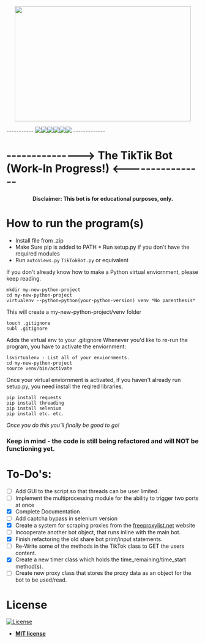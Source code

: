 <p align="center">
  <img width="460" height="300" src="https://tricolortimes.com/wp-content/uploads/2020/02/Reviews_Larsen-Whitnie_TikTok.svg">
  
 ----------- ![](https://img.shields.io/badge/license-MIT-green)![](https://img.shields.io/badge/python%40master-v3.7-blue)![](https://img.shields.io/badge/version-v2-blue)![](https://img.shields.io/badge/docs-94%25-green)![](https://img.shields.io/badge/dependencies-up%20to%20date-brightgreen)![](https://img.shields.io/badge/requirements-up%20to%20date-brightgreen) -------------

#       --------------->     The TikTik Bot (Work-In Progress!)      <----------------

<b><p align="center">Disclaimer: This bot is for educational purposes, only.</p></b>

# How to run the program(s)

* Install file from .zip
* Make Sure pip is added to PATH
* Run setup.py if you don't have the required modules
* Run `autoViews.py` `TikTokBot.py` or equivalent

If you don't already know how to make a Python virtual enviornment, please keep reading.
```
mkdir my-new-python-project
cd my-new-python-project
virtualenv --python=python(your-python-version) venv *No parenthesis*
```
This will create a my-new-python-project/venv folder
```
touch .gitignore
subl .gitignore
```
Adds the virtual env to your .gitignore
Whenever you'd like to re-run the program, you have to activate the enviornment:
```
lsvirtualenv - List all of your enviornments.
cd my-new-python-project
source venv/bin/activate
```
Once your virtual enviornment is activated, if you haven't already run setup.py, you need install the reqired libraries.
```
pip install requests
pip install threading
pip install selenium
pip install etc. etc.
```
*Once you do this you'll finally be good to go!*

### Keep in mind - the code is still being refactored and will NOT be functioning yet.

# To-Do's:

- [ ] Add GUI to the script so that threads can be user limited.
- [ ] Implement the multiprocessing module for the ability to trigger two ports at once
- [x] Complete Documentation
- [ ] Add captcha bypass in selenium version
- [x] Create a system for scraping proxies from the [freeproxylist.net](freeproxylist.net) website
- [ ] Incooperate another bot object, that runs inline with the main bot.
- [x] Finish refactoring the old share bot print/input statements. 
- [ ] Re-Write some of the methods in the TikTok class to GET the users content.
- [x] Create a new  timer  class which holds the time_remaining/time_start method(s).
- [ ] Create new proxy class that stores the proxy data as an object for the bot to be used/read.

# License

[![License](http://img.shields.io/:license-mit-blue.svg?style=flat-square)](http://badges.mit-license.org)

- **[MIT license](http://opensource.org/licenses/mit-license.php)**
